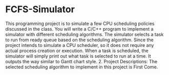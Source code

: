 # FCFS-Simulator
This programming project is to simulate a few CPU scheduling policies
discussed in the class. You will write a C/C++ program to implement a
simulator with different scheduling algorithms. The simulator selects a task to
run from ready queue based on the scheduling algorithm. Since the project
intends to simulate a CPU scheduler, so it does not require any actual process
creation or execution. When a task is scheduled, the simulator will simply print
out what task is selected to run at a time. It outputs the way similar to Gantt
chart style. 2. Project Descriptions: The selected scheduling algorithm to
implement in this project is First Come. 
